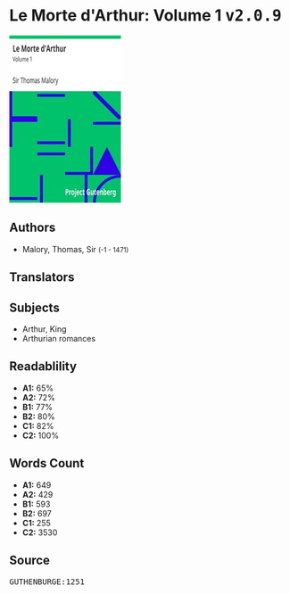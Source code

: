 # Le Morte d'Arthur: Volume 1 <kbd>v2.0.9</kbd>

![](./cover.medium.jpg "")

## Authors


 - Malory, Thomas, Sir <small>(-1 - 1471)</small>

## Translators



## Subjects


 - Arthur, King
 - Arthurian romances

## Readablility


 - **A1:** 65%
 - **A2:** 72%
 - **B1:** 77%
 - **B2:** 80%
 - **C1:** 82%
 - **C2:** 100%

## Words Count


 - **A1:** 649
 - **A2:** 429
 - **B1:** 593
 - **B2:** 697
 - **C1:** 255
 - **C2:** 3530

## Source


<kbd>GUTHENBURGE:1251</kbd>
